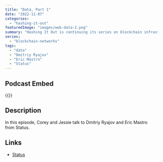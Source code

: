 ```yaml
---
title: "Data, Part 1"
date: "2022-11-07"
categories: 
  - "hashing-it-out"
featuredImage: "images/web-data-2.png"
summary: "Hashing It Out is continuing its series on blockchain infrastructure with the Data layer. In this episode, Corey and Jessie talk to Dmitriy Ryajov and Eric Mastro from Status."
series:
  - "blockchain-networks"
tags:
  - "data" 
  - "Dmitriy Ryajov"
  - "Eric Mastro"
  - "Status"
---
```


## Podcast Embed
{{<podcast-embed url="https://embed.sounder.fm/play/490751">}} 

## Description
In this episode, Corey and Jessie talk to Dmitriy Ryajov and Eric Mastro from Status.

## Links 
- [Status](https://status.im)
